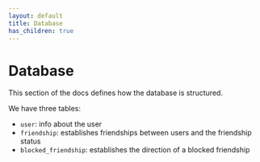 ```yaml
---
layout: default
title: Database
has_children: true
---
```


# Database

This section of the docs defines how the database is structured.

We have three tables:
* `user`: info about the user
* `friendship`: establishes friendships between users and the friendship status
* `blocked_friendship`: establishes the direction of a blocked friendship

